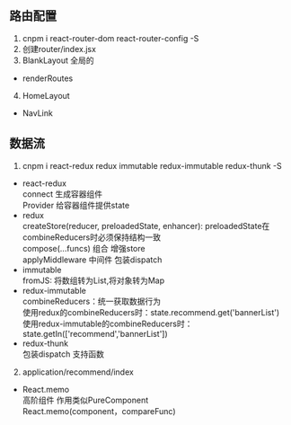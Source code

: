 ## 路由配置
1. cnpm i react-router-dom react-router-config -S
2. 创建router/index.jsx
3. BlankLayout 全局的  
- renderRoutes
4. HomeLayout
- NavLink
## 数据流
1. cnpm i react-redux redux immutable redux-immutable redux-thunk -S 
- react-redux  
connect 生成容器组件  
Provider 给容器组件提供state
- redux  
createStore(reducer, preloadedState, enhancer): 
preloadedState在combineReducers时必须保持结构一致  
compose(...funcs) 组合 增强store  
applyMiddleware 中间件 包装dispatch
- immutable  
fromJS: 将数组转为List,将对象转为Map
- redux-immutable  
combineReducers：统一获取数据行为  
使用redux的combineReducers时：state.recommend.get('bannerList')  
使用redux-immutable的combineReducers时：state.getIn(['recommend','bannerList'])
- redux-thunk  
包装dispatch 支持函数
2. application/recommend/index
- React.memo  
高阶组件 作用类似PureComponent  
React.memo(component，compareFunc)